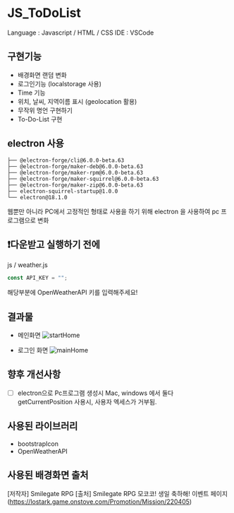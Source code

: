 # JS_ToDoList

Language : Javascript / HTML / CSS
IDE : VSCode

## 구현기능
- 배경화면 랜덤 변화
- 로그인기능 (localstorage 사용)
- Time 기능
- 위치, 날씨, 지역이름 표시 (geolocation 활용)
- 무작위 명언 구현하기
- To-Do-List 구현

## electron 사용

```
├── @electron-forge/cli@6.0.0-beta.63
├── @electron-forge/maker-deb@6.0.0-beta.63
├── @electron-forge/maker-rpm@6.0.0-beta.63
├── @electron-forge/maker-squirrel@6.0.0-beta.63
├── @electron-forge/maker-zip@6.0.0-beta.63
├── electron-squirrel-startup@1.0.0
└── electron@18.1.0
```
웹뿐만 아니라 PC에서 고정적인 형태로 사용을 하기 위해 electron 을 사용하여 pc 프로그램으로 변화

## ❗️다운받고 실행하기 전에

js / weather.js 

```js
const API_KEY = "";
```
해당부분에 OpenWeatherAPI 키를 입력해주세요!

## 결과물

- 메인화면
![startHome](https://user-images.githubusercontent.com/31761527/164179127-fee8b5bc-96e5-4d08-b05e-6e6cbcf62cd6.jpeg)

- 로그인 화면
![mainHome](https://user-images.githubusercontent.com/31761527/164179116-c5dd9240-a4c1-49fb-ab97-654bd574046e.jpeg)

## 향후 개선사항

- [ ] electron으로 Pc프로그램 생성시 Mac, windows 에서 둘다 getCurrentPosition 사용시, 사용자 엑세스가 거부됨.

## 사용된 라이브러리
- bootstrapIcon
- OpenWeatherAPI

## 사용된 배경화면 출처
[저작자] Smilegate RPG
[출처] Smilegate RPG 모코코! 생일 축하해! 이벤트 페이지
(https://lostark.game.onstove.com/Promotion/Mission/220405)